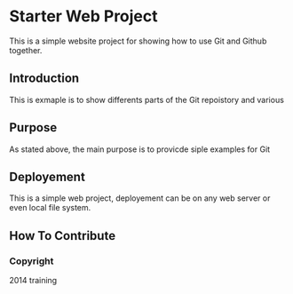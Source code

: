 # Starter Web Project

This is a simple website project for
showing how to use Git and Github together.

## Introduction

This is exmaple is to show differents parts
of the Git repoistory and various

## Purpose

As stated above, the main purpose is to
provicde siple examples for Git
## Deployement

This is a simple web project, 
deployement can be on any web server
or even local file system.

## How To Contribute

### Copyright
2014 training

